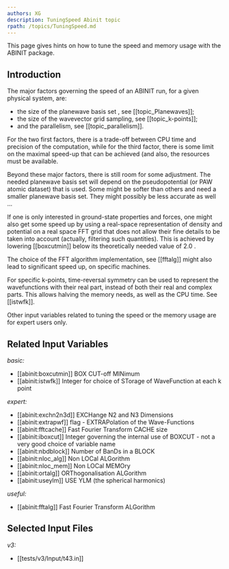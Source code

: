 ```yaml
---
authors: XG
description: TuningSpeed Abinit topic
rpath: /topics/TuningSpeed.md
---
```

<!--
This file is automatically generated by mksite.py. All changes will be lost.
Change the input yaml files or the python code
-->

This page gives hints on how to tune the speed and memory usage with the ABINIT package.

## Introduction

The major factors governing the speed of an ABINIT run, for a given physical
system, are:

  * the size of the planewave basis set , see [[topic_Planewaves]];
  * the size of the wavevector grid sampling, see [[topic_k-points]];
  * and the parallelism, see [[topic_parallelism]].

For the two first factors, there is a trade-off between CPU time and precision
of the computation, while for the third factor, there is some limit on the
maximal speed-up that can be achieved (and also, the resources must be
available.

Beyond these major factors, there is still room for some adjustment. The
needed planewave basis set will depend on the pseudopotential (or PAW atomic
dataset) that is used. Some might be softer than others and need a smaller
planewave basis set. They might possibly be less accurate as well ...

If one is only interested in ground-state properties and forces, one might
also get some speed up by using a real-space representation of density and
potential on a real space FFT grid that does not allow their fine details to
be taken into account (actually, filtering such quantities). This is achieved
by lowering [[boxcutmin]] below its theoretically needed value of 2.0 .

The choice of the FFT algorithm implementation, see [[fftalg]] might also lead
to significant speed up, on specific machines.

For specific k-points, time-reversal symmetry can be used to represent the
wavefunctions with their real part, instead of both their real and complex
parts. This allows halving the memory needs, as well as the CPU time. See
[[istwfk]].

Other input variables related to tuning the speed or the memory usage are for
expert users only.



## Related Input Variables

*basic:*

- [[abinit:boxcutmin]]  BOX CUT-off MINimum
- [[abinit:istwfk]]  Integer for choice of STorage of WaveFunction at each k point
 
*expert:*

- [[abinit:exchn2n3d]]  EXCHange N2 and N3 Dimensions
- [[abinit:extrapwf]]  flag - EXTRAPolation of the Wave-Functions
- [[abinit:fftcache]]  Fast Fourier Transform CACHE size
- [[abinit:iboxcut]]  Integer governing the internal use of BOXCUT - not a very good choice of variable name
- [[abinit:nbdblock]]  Number of BanDs in a BLOCK
- [[abinit:nloc_alg]]  Non LOCal ALGorithm
- [[abinit:nloc_mem]]  Non LOCal MEMOry
- [[abinit:ortalg]]  ORThogonalisation ALGorithm
- [[abinit:useylm]]  USE YLM (the spherical harmonics)
 
*useful:*

- [[abinit:fftalg]]  Fast Fourier Transform ALGorithm
 

## Selected Input Files

*v3:*

- [[tests/v3/Input/t43.in]]
 

